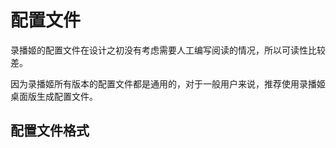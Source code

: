 # 配置文件

录播姬的配置文件在设计之初没有考虑需要人工编写阅读的情况，所以可读性比较差。

因为录播姬所有版本的配置文件都是通用的，对于一般用户来说，推荐使用录播姬桌面版生成配置文件。

## 配置文件格式
